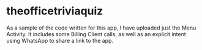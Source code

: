 # theofficetriviaquiz

As a sample of the code written for this app, I have uploaded just the Menu Activity. It includes some Billing Client calls, as well as an explicit intent using WhatsApp to share a link to the app.
